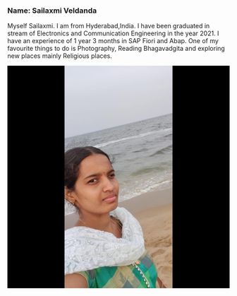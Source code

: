 ### Name: Sailaxmi Veldanda

Myself Sailaxmi. I am from Hyderabad,India. I have been graduated in stream of Electronics and Communication Engineering in the year 2021. I have an experience of 1 year 3 months in SAP Fiori and Abap. One of my favourite things to do is Photography, Reading Bhagavadgita and exploring new places mainly Religious places.

![myimage](Image.jpeg)
